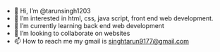 - 👋 Hi, I’m @tarunsingh1203
- 👀 I’m interested in html, css, java script, front end web development. 
- 🌱 I’m currently learning back end web development 
- 💞️ I’m looking to collaborate on websites
- 📫 How to reach me my gmail is singhtarun9177@gmail.com 

<!---
tarunsingh1203/tarunsingh1203 is a ✨ special ✨ repository because its `README.md` (this file) appears on your GitHub profile.
You can click the Preview link to take a look at your changes.
--->
